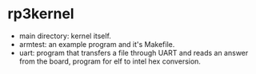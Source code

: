 # rp3kernel

* main directory: kernel itself.
* armtest: an example program and it's Makefile.
* uart: program that transfers a file through UART and reads an answer
	from the board, program for elf to intel hex conversion.
